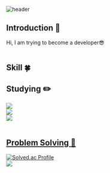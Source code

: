 <!--
**gumsang/gumsang** is a ✨ _special_ ✨ repository because its `README.md` (this file) appears on your GitHub profile.

Here are some ideas to get you started:

- 🔭 I’m currently working on ...
- 🌱 I’m currently learning ...
- 👯 I’m looking to collaborate on ...
- 🤔 I’m looking for help with ...
- 💬 Ask me about ...
- 📫 How to reach me: ...
- 😄 Pronouns: ...
- ⚡ Fun fact: ...
-->


<!-- 헤더 -->
![header](https://capsule-render.vercel.app/api?type=slice&color=auto&height=200&section=header&text=Hello&desc=I'm%20EunSang&fontSize=60&rotate=14&fontAlignY=25&fontAlign=75&descAlignY=43&descAlign=80&&animation=twinkling)

<div align=left>
<!--소개-->

## Introduction :raised_hands:
Hi, I am trying to become a developer😎
<br/><br/>
 
 
 <!--기술스택-->
  ## Skill :four_leaf_clover:
 
  <!--프론트-->
 <!--
  <img src="https://img.shields.io/badge/React-61DAFB?style=flat&logo=React&logoColor=white"/>
  <img src="https://img.shields.io/badge/TypeScript-3178C6?style=flat&logo=TypeScript&logoColor=white"/>
  <img src="https://img.shields.io/badge/Redux-764ABC?style=flat&logo=Redux&logoColor=white"/>
  <img src="https://img.shields.io/badge/Sass-CC6699?style=flat&logo=Sass&logoColor=white"/>
  <img src="https://img.shields.io/badge/Vue.js-4FC08D?style=flat&logo=Vue.js&logoColor=white"/>
   <br/>
-->
  <!--백-->
 <!--
   <img src="https://img.shields.io/badge/MySQL-4479A1?style=flat&logo=MySQL&logoColor=white"/>
  <br/>
-->
  <!--언어 및 툴 -->
<!--
   <img src="https://img.shields.io/badge/Java-007396?style=flat&logo=Java&logoColor=white"/>
    <img src="https://img.shields.io/badge/JavaScript-F7DF1E?style=flat&logo=JavaScript&logoColor=white"/>
   <img src="https://img.shields.io/badge/C-A8B9CC?style=flat&logo=C&logoColor=white"/>
<br/><br/>
-->
 
 <!--공부중 -->
 
  ## Studying :pencil2: 
 <img src="https://img.shields.io/badge/Next.js-000000?style=flat&logo=Next.js&logoColor=white"/>
  <!--백-->
  <br/>
  <img src="https://img.shields.io/badge/Spring-6DB33F?style=flat&logo=Spring&logoColor=white"/>
 <!--언어 및 툴 --> <br/>
  <img src="https://img.shields.io/badge/jQuery-0769AD?style=flat&logo=jQuery&logoColor=white"/>

 <br/>
 <br/>
  
 <!--알고리즘 -->
 <a href="https://github.com/yoon828/Algorithm" > 
 
 ## Problem Solving :muscle: 
 </a>
 
[![Solved.ac Profile](http://mazassumnida.wtf/api/generate_badge?boj=yoon828990)](https://solved.ac/yoon828990)<br/>
  <img src="https://img.shields.io/badge/Java-007396?style=flat&logo=Java&logoColor=white"/>

<br/><br/><br/>
  
<!--깃허브
<h3>Github :eyes: </h3>
  [![Hits](https://hits.seeyoufarm.com/api/count/incr/badge.svg?url=https%3A%2F%2Fgithub.com%2Fyoon828&count_bg=%2379C83D&title_bg=%23555555&icon=&icon_color=%23E7E7E7&title=hits&edge_flat=false)](https://hits.seeyoufarm.com)
  
[![Anurag's GitHub stats](https://github-readme-stats.vercel.app/api?username=yoon828&show_icons=true&theme=synthwave)](https://github.com/anuraghazra/github-readme-stats)
<br/><br/><br/> -->
  
 
</div>
